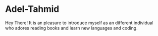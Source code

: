 # Adel-Tahmid
Hey There! It is an pleasure to introduce myself as an different individual who adores reading books and learn new languages and coding.
